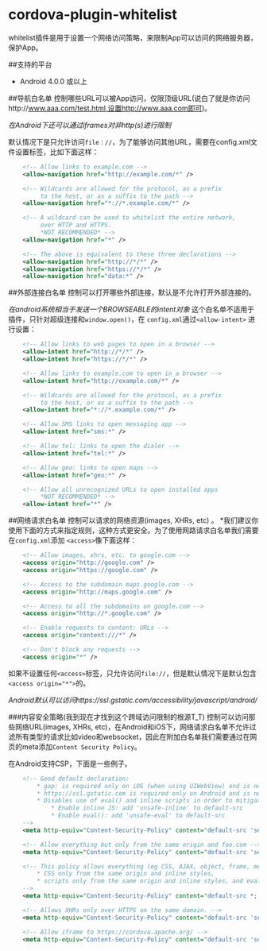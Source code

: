 # cordova-plugin-whitelist
whitelist插件是用于设置一个网络访问策略，来限制App可以访问的网络服务器，保护App。<br>

##支持的平台
* Android 4.0.0 或以上

##导航白名单
控制哪些URL可以被App访问，仅限顶级URL(说白了就是你访问http://www.aaa.com/test.html,设置http://www.aaa.com即可)。<br>

*在Android下还可以通过iframes对非http(s)进行限制*

默认情况下是只允许访问`file：//`，为了能够访问其他URL，需要在config.xml文件设置<allow-navigation>标签，比如下面这样：<br>
```xml
    <!-- Allow links to example.com -->
    <allow-navigation href="http://example.com/*" />

    <!-- Wildcards are allowed for the protocol, as a prefix
         to the host, or as a suffix to the path -->
    <allow-navigation href="*://*.example.com/*" />

    <!-- A wildcard can be used to whitelist the entire network,
         over HTTP and HTTPS.
         *NOT RECOMMENDED* -->
    <allow-navigation href="*" />

    <!-- The above is equivalent to these three declarations -->
    <allow-navigation href="http://*/*" />
    <allow-navigation href="https://*/*" />
    <allow-navigation href="data:*" />
```

##外部连接白名单
控制可以打开哪些外部连接，默认是不允许打开外部连接的。

*在android系统相当于发送一个BROWSEABLE的intent对象*
这个白名单不适用于插件，只针对超级连接和`window.open()`，在 `config.xml`通过`<allow-intent>` 进行设置：
```xml
    <!-- Allow links to web pages to open in a browser -->
    <allow-intent href="http://*/*" />
    <allow-intent href="https://*/*" />

    <!-- Allow links to example.com to open in a browser -->
    <allow-intent href="http://example.com/*" />

    <!-- Wildcards are allowed for the protocol, as a prefix
         to the host, or as a suffix to the path -->
    <allow-intent href="*://*.example.com/*" />

    <!-- Allow SMS links to open messaging app -->
    <allow-intent href="sms:*" />

    <!-- Allow tel: links to open the dialer -->
    <allow-intent href="tel:*" />

    <!-- Allow geo: links to open maps -->
    <allow-intent href="geo:*" />

    <!-- Allow all unrecognized URLs to open installed apps
         *NOT RECOMMENDED* -->
    <allow-intent href="*" />
```
##网络请求白名单
控制可以请求的网络资源(images, XHRs, etc) 。
*我们建议你使用下面的方式来指定规则，这种方式更安全。为了使用网路请求白名单我们需要在`config.xml`添加 `<access>`像下面这样：<br>
```xml
    <!-- Allow images, xhrs, etc. to google.com -->
    <access origin="http://google.com" />
    <access origin="https://google.com" />

    <!-- Access to the subdomain maps.google.com -->
    <access origin="http://maps.google.com" />

    <!-- Access to all the subdomains on google.com -->
    <access origin="http://*.google.com" />

    <!-- Enable requests to content: URLs -->
    <access origin="content:///*" />

    <!-- Don't block any requests -->
    <access origin="*" />
```
如果不设置任何`<access>`标签，只允许访问`file://`，但是默认情况下是默认包含`<access origin="*">`的。<br>


*Android默认可以访问https://ssl.gstatic.com/accessibility/javascript/android/*

###内容安全策略(我到现在才找到这个跨域访问限制的根源T_T)
控制可以访问那些网络URL(images, XHRs, etc)，在Android和iOS下，网络请求白名单不允许过滤所有类型的请求比如video和websocket，因此在附加白名单我们需要通过在网页的meta添加`Content Security Policy`。<br>

在Android支持CSP，下面是一些例子。<br>
```xml
    <!-- Good default declaration:
        * gap: is required only on iOS (when using UIWebView) and is needed for JS->native communication
        * https://ssl.gstatic.com is required only on Android and is needed for TalkBack to function properly
        * Disables use of eval() and inline scripts in order to mitigate risk of XSS vulnerabilities. To change this:
            * Enable inline JS: add 'unsafe-inline' to default-src
            * Enable eval(): add 'unsafe-eval' to default-src
    -->
    <meta http-equiv="Content-Security-Policy" content="default-src 'self' data: gap: https://ssl.gstatic.com; style-src 'self' 'unsafe-inline'; media-src *">

    <!-- Allow everything but only from the same origin and foo.com -->
    <meta http-equiv="Content-Security-Policy" content="default-src 'self' foo.com">

    <!-- This policy allows everything (eg CSS, AJAX, object, frame, media, etc) except that 
        * CSS only from the same origin and inline styles,
        * scripts only from the same origin and inline styles, and eval()
    -->
    <meta http-equiv="Content-Security-Policy" content="default-src *; style-src 'self' 'unsafe-inline'; script-src 'self' 'unsafe-inline' 'unsafe-eval'">

    <!-- Allows XHRs only over HTTPS on the same domain. -->
    <meta http-equiv="Content-Security-Policy" content="default-src 'self' https:">

    <!-- Allow iframe to https://cordova.apache.org/ -->
    <meta http-equiv="Content-Security-Policy" content="default-src 'self'; frame-src 'self' https://cordova.apache.org">
```
